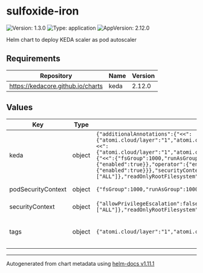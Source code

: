 # sulfoxide-iron

![Version: 1.3.0](https://img.shields.io/badge/Version-1.3.0-informational?style=flat-square) ![Type: application](https://img.shields.io/badge/Type-application-informational?style=flat-square) ![AppVersion: 2.12.0](https://img.shields.io/badge/AppVersion-2.12.0-informational?style=flat-square)

Helm chart to deploy KEDA scaler as pod autoscaler

## Requirements

| Repository | Name | Version |
|------------|------|---------|
| https://kedacore.github.io/charts | keda | 2.12.0 |

## Values

| Key | Type | Default | Description |
|-----|------|---------|-------------|
| keda | object | `{"additionalAnnotations":{"<<":{"atomi.cloud/layer":"1","atomi.cloud/module":"operator","atomi.cloud/platform":"sulfoxide","atomi.cloud/service":"iron"}},"additionalLabels":{"<<":{"atomi.cloud/layer":"1","atomi.cloud/module":"operator","atomi.cloud/platform":"sulfoxide","atomi.cloud/service":"iron"}},"podSecurityContext":{"<<":{"fsGroup":1000,"runAsGroup":1000,"runAsNonRoot":true,"runAsUser":1000}},"prometheus":{"metricServer":{"enabled":true,"serviceMonitor":{"enabled":true}},"operator":{"enabled":true,"serviceMonitor":{"enabled":true}},"webhooks":{"enabled":true,"serviceMonitor":{"enabled":true}}},"securityContext":{"<<":{"allowPrivilegeEscalation":false,"capabilities":{"drop":["ALL"]},"readOnlyRootFilesystem":true,"runAsGroup":1000,"runAsNonRoot":true,"runAsUser":1000}}}` | KEDA Configuration. See [Helm Config for KEDA](https://github.com/kedacore/charts/tree/main/keda). |
| podSecurityContext | object | `{"fsGroup":1000,"runAsGroup":1000,"runAsNonRoot":true,"runAsUser":1000}` | YAML Anchor for PodSecurityContext |
| securityContext | object | `{"allowPrivilegeEscalation":false,"capabilities":{"drop":["ALL"]},"readOnlyRootFilesystem":true,"runAsGroup":1000,"runAsNonRoot":true,"runAsUser":1000}` | YAML Anchor for SecurityContext |
| tags | object | `{"atomi.cloud/layer":"1","atomi.cloud/module":"operator","atomi.cloud/platform":"sulfoxide","atomi.cloud/service":"iron"}` | Kubernetes labels and annotations, following Service Tree |

----------------------------------------------
Autogenerated from chart metadata using [helm-docs v1.11.1](https://github.com/norwoodj/helm-docs/releases/v1.11.1)